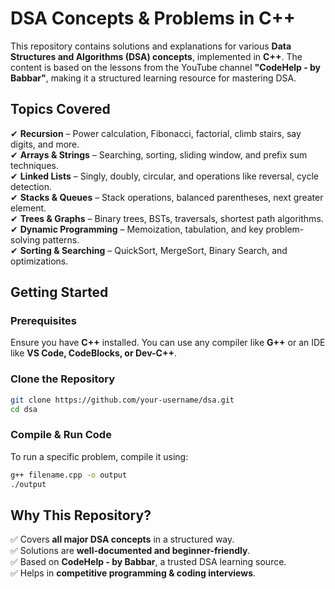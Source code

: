 # **DSA Concepts & Problems in C++**  

This repository contains solutions and explanations for various **Data Structures and Algorithms (DSA) concepts**, implemented in **C++**. The content is based on the lessons from the YouTube channel **"CodeHelp - by Babbar"**, making it a structured learning resource for mastering DSA.  

## **Topics Covered**  
✔ **Recursion** – Power calculation, Fibonacci, factorial, climb stairs, say digits, and more.  
✔ **Arrays & Strings** – Searching, sorting, sliding window, and prefix sum techniques.  
✔ **Linked Lists** – Singly, doubly, circular, and operations like reversal, cycle detection.  
✔ **Stacks & Queues** – Stack operations, balanced parentheses, next greater element.  
✔ **Trees & Graphs** – Binary trees, BSTs, traversals, shortest path algorithms.  
✔ **Dynamic Programming** – Memoization, tabulation, and key problem-solving patterns.  
✔ **Sorting & Searching** – QuickSort, MergeSort, Binary Search, and optimizations.  

## **Getting Started**  

### **Prerequisites**  
Ensure you have **C++** installed. You can use any compiler like **G++** or an IDE like **VS Code, CodeBlocks, or Dev-C++**.  

### **Clone the Repository**  
```bash
git clone https://github.com/your-username/dsa.git
cd dsa
```

### **Compile & Run Code**  
To run a specific problem, compile it using:  
```bash
g++ filename.cpp -o output
./output
```

## **Why This Repository?**  
✅ Covers **all major DSA concepts** in a structured way.  
✅ Solutions are **well-documented and beginner-friendly**.  
✅ Based on **CodeHelp - by Babbar**, a trusted DSA learning source.  
✅ Helps in **competitive programming & coding interviews**.  
